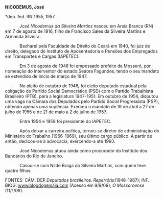 **NICODEMUS, José**

\*dep. fed. RN 1955, 1957.

            *José Nicodemus da Silveira Martins* nasceu em Areia Branca
(RN) em 7 de agosto de 1916, filho de Francisco Sales da Silveira
Martins e Armanda Silveira.

            Bacharel pela Faculdade de Direito do Ceará em 1940, foi
juiz de direito, delegado do Instituto de Aposentadoria e Pensões dos
Empregados em Transportes e Cargas (IAPETEC).

            Em 3 de agosto de 1946 foi empossado prefeito de Mossoró,
por nomeação do interventor do estado Seabra Fagundes, tendo o seu
mandato se estendido de início de março de 1947.

            No pleito de outubro de 1946, foi eleito deputado estadual
pela coligação do Partido Social Democrático (PSD) com o Partido
Trabalhista Brasileiro (PTB), para a legislatura 1947-1951. Em outubro
de 1954, disputou uma vaga na Câmara dos Deputados pelo Partido Social
Progressista (PSP), obtendo apenas uma suplência. Exerceu o mandato de
19 de abril a 27 de julho de 1955 e de 21 de maio a 2 de julho de 1957.

            Entre 1954 e 1959 foi presidente do IAPETEC.

            Após deixar a carreira política, tornou-se diretor de
administração do Ministério do Trabalho (1966-1969), seu último cargo
público. A partir de então, dedicou-se à advocacia, exercendo-a até
1990.

            José Nicodemus atuou ainda como procurador do Instituto dos
Bancários do Rio de Janeiro.

            Casou-se com Nilde Braga da Silveira Martins, com quem teve
quatro filhos.

FONTES: CÂM. DEP.*Deputados brasileiros. Repertório*(1946-1967); INF.
BIOG. www.blogdogemaia.com (Acesso em 9/9/09); *O Mossoroense*
(11/1/09).

 
